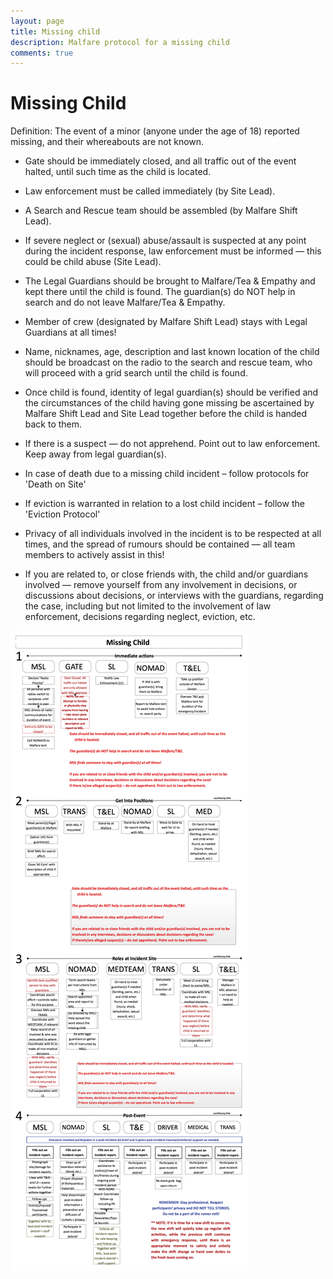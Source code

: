 ```yaml
---
layout: page
title: Missing child
description: Malfare protocol for a missing child
comments: true
---
```

# Missing Child

Definition: The event of a minor (anyone under the age of 18) reported
missing, and their whereabouts are not known.

- Gate should be immediately closed, and all traffic out of the event
    halted, until such time as the child is located.

- Law enforcement must be called immediately (by Site Lead).

- A Search and Rescue team should be assembled (by Malfare Shift
    Lead).

- If severe neglect or (sexual) abuse/assault is suspected at any
    point during the incident response, law enforcement must be
    informed &mdash; this could be child abuse (Site Lead).

- The Legal Guardians should be brought to Malfare/Tea & Empathy and
    kept there until the child is found. The guardian(s) do NOT help
    in search and do not leave Malfare/Tea & Empathy.

- Member of crew (designated by Malfare Shift Lead) stays with Legal
    Guardians at all times!

- Name, nicknames, age, description and last known location of the
    child should be broadcast on the radio to the search and rescue
    team, who will proceed with a grid search until the child is
    found.

- Once child is found, identity of legal guardian(s) should be
    verified and the circumstances of the child having gone missing be
    ascertained by Malfare Shift Lead and Site Lead together before
    the child is handed back to them.

- If there is a suspect &mdash; do not apprehend. Point out to law
    enforcement. Keep away from legal guardian(s).

- In case of death due to a missing child incident &ndash; follow protocols
    for 'Death on Site'

- If eviction is warranted in relation to a lost child incident
    &ndash; follow the 'Eviction Protocol'

- Privacy of all individuals involved in the incident is to be
    respected at all times, and the spread of rumours should be
    contained &mdash; all team members to actively assist in this!

- If you are related to, or close friends with, the child and/or
    guardians involved &mdash; remove yourself from any involvement in
    decisions, or discussions about decisions, or interviews with the
    guardians, regarding the case, including but not limited to the
    involvement of law enforcement, decisions regarding neglect,
    eviction, etc.

![Lost or missing child](img/lmc.png "Lost or missing child")
­­­
